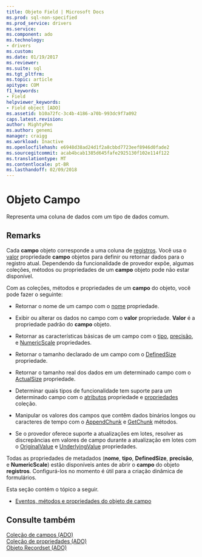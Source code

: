 ```yaml
---
title: Objeto Field | Microsoft Docs
ms.prod: sql-non-specified
ms.prod_service: drivers
ms.service: 
ms.component: ado
ms.technology:
- drivers
ms.custom: 
ms.date: 01/19/2017
ms.reviewer: 
ms.suite: sql
ms.tgt_pltfrm: 
ms.topic: article
apitype: COM
f1_keywords:
- Field
helpviewer_keywords:
- Field object [ADO]
ms.assetid: b10a72fc-3c4b-4186-a70b-993dc9f7a092
caps.latest.revision: 
author: MightyPen
ms.author: genemi
manager: craigg
ms.workload: Inactive
ms.openlocfilehash: e6948d38ad24d1f2a8cbbd7723eef8946d0fade2
ms.sourcegitcommit: acab4bcab1385d645fafe2925130f102e114f122
ms.translationtype: MT
ms.contentlocale: pt-BR
ms.lasthandoff: 02/09/2018
---
```

# <a name="field-object"></a>Objeto Campo
Representa uma coluna de dados com um tipo de dados comum.  
  
## <a name="remarks"></a>Remarks  
 Cada **campo** objeto corresponde a uma coluna de [registros](../../../ado/reference/ado-api/recordset-object-ado.md). Você usa o [valor](../../../ado/reference/ado-api/value-property-ado.md) propriedade **campo** objetos para definir ou retornar dados para o registro atual. Dependendo da funcionalidade de provedor expõe, algumas coleções, métodos ou propriedades de um **campo** objeto pode não estar disponível.  
  
 Com as coleções, métodos e propriedades de um **campo** do objeto, você pode fazer o seguinte:  
  
-   Retornar o nome de um campo com o [nome](../../../ado/reference/ado-api/name-property-ado.md) propriedade.  
  
-   Exibir ou alterar os dados no campo com o **valor** propriedade. **Valor** é a propriedade padrão do **campo** objeto.  
  
-   Retornar as características básicas de um campo com o [tipo](../../../ado/reference/ado-api/type-property-ado.md), [precisão](../../../ado/reference/ado-api/precision-property-ado.md), e [NumericScale](../../../ado/reference/ado-api/numericscale-property-ado.md) propriedades.  
  
-   Retornar o tamanho declarado de um campo com o [DefinedSize](../../../ado/reference/ado-api/definedsize-property.md) propriedade.  
  
-   Retornar o tamanho real dos dados em um determinado campo com o [ActualSize](../../../ado/reference/ado-api/actualsize-property-ado.md) propriedade.  
  
-   Determinar quais tipos de funcionalidade tem suporte para um determinado campo com o [atributos](../../../ado/reference/ado-api/attributes-property-ado.md) propriedade e [propriedades](../../../ado/reference/ado-api/properties-collection-ado.md) coleção.  
  
-   Manipular os valores dos campos que contêm dados binários longos ou caracteres de tempo com o [AppendChunk](../../../ado/reference/ado-api/appendchunk-method-ado.md) e [GetChunk](../../../ado/reference/ado-api/getchunk-method-ado.md) métodos.  
  
-   Se o provedor oferece suporte a atualizações em lotes, resolver as discrepâncias em valores de campo durante a atualização em lotes com o [OriginalValue](../../../ado/reference/ado-api/originalvalue-property-ado.md) e [UnderlyingValue](../../../ado/reference/ado-api/underlyingvalue-property.md) propriedades.  
  
 Todas as propriedades de metadados (**nome**, **tipo**, **DefinedSize**, **precisão**, e **NumericScale**) estão disponíveis antes de abrir o **campo** do objeto **registros**. Configurá-los no momento é útil para a criação dinâmica de formulários.  
  
 Esta seção contém o tópico a seguir.  
  
-   [Eventos, métodos e propriedades do objeto de campo](../../../ado/reference/ado-api/field-object-properties-methods-and-events.md)  
  
## <a name="see-also"></a>Consulte também  
 [Coleção de campos (ADO)](../../../ado/reference/ado-api/fields-collection-ado.md)   
 [Coleção de propriedades (ADO)](../../../ado/reference/ado-api/properties-collection-ado.md)   
 [Objeto Recordset (ADO)](../../../ado/reference/ado-api/recordset-object-ado.md)
